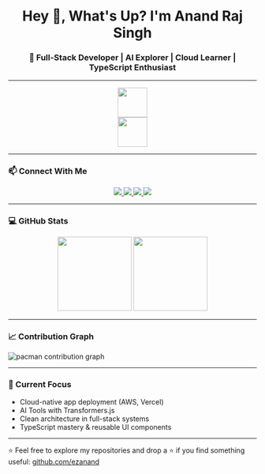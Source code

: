<h1 align="center">Hey 👋, What's Up? I'm Anand Raj Singh</h1>

<h3 align="center">🚀 Full-Stack Developer | AI Explorer | Cloud Learner | TypeScript Enthusiast</h3>

---

<div align="center">
  <img src="https://skillicons.dev/icons?i=react,nextjs,nodejs,express,ts,tailwind,js,mongodb,mysql,cpp,c,py,java,php,html,css,git,github" height="60" />
</div>

<div align="center">
  <img src="https://skillicons.dev/icons?i=vercel,aws,vscode,docker" height="60" />
</div>

---

### 📫 Connect With Me

<p align="center">
  <a href="https://linkedin.com/in/anand-raj-singh9608" target="_blank">
    <img src="https://img.shields.io/static/v1?message=LinkedIn&logo=linkedin&label=&color=0077B5&logoColor=white&style=for-the-badge" />
  </a>
  <a href="https://www.leetcode.com/anandraj03" target="_blank">
    <img src="https://img.shields.io/static/v1?message=LeetCode&logo=leetcode&label=&color=FFA116&logoColor=white&style=for-the-badge" />
  </a>
  <a href="https://www.hackerrank.com/anandraj_singh21" target="_blank">
    <img src="https://img.shields.io/static/v1?message=HackerRank&logo=hackerrank&label=&color=2EC866&logoColor=white&style=for-the-badge" />
  </a>
  <a href="mailto:anandraj.singh2003@gmail.com" target="_blank">
    <img src="https://img.shields.io/static/v1?message=Gmail&logo=gmail&label=&color=D14836&logoColor=white&style=for-the-badge" />
  </a>
</p>

---

### 💻 GitHub Stats

<div align="center">
  <img src="https://streak-stats.demolab.com?user=ezanand&theme=github-dark&hide_border=false&border_radius=5" height="150" />
  <img src="https://github-profile-trophy.vercel.app/?username=ezanand&theme=github-dark&no-frame=false&row=1&margin-w=8&margin-h=8" height="150" />
</div>

---

### 📈 Contribution Graph

<picture>
  <source media="(prefers-color-scheme: dark)" srcset="https://raw.githubusercontent.com/ezanand/ezanand/output/pacman-contribution-graph-dark.svg">
  <source media="(prefers-color-scheme: light)" srcset="https://raw.githubusercontent.com/ezanand/ezanand/output/pacman-contribution-graph.svg">
  <img alt="pacman contribution graph" src="https://raw.githubusercontent.com/ezanand/ezanand/output/pacman-contribution-graph.svg">
</picture>

---

### 🧠 Current Focus

- Cloud-native app deployment (AWS, Vercel)
- AI Tools with Transformers.js
- Clean architecture in full-stack systems
- TypeScript mastery & reusable UI components

---

⭐ Feel free to explore my repositories and drop a ⭐ if you find something useful: [github.com/ezanand](https://github.com/ezanand)
